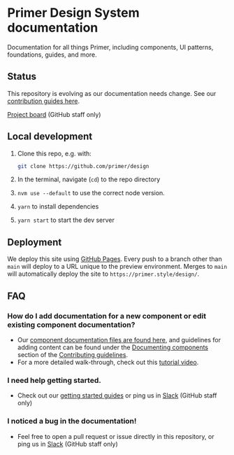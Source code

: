# Primer Design System documentation 

Documentation for all things Primer, including components, UI patterns, foundations, guides, and more. 

## Status

This repository is evolving as our documentation needs change. See our [contribution guides here](https://primer.style/design/guides/contribute/documentation). 

[Project board](https://github.com/orgs/github/projects/4503/views/16) (GitHub staff only)

## Local development

1. Clone this repo, e.g. with:

   ```sh
   git clone https://github.com/primer/design
   ```

2. In the terminal, navigate (`cd`) to the repo directory
3. `nvm use --default` to use the correct node version.
4. `yarn` to install dependencies
5. `yarn start` to start the dev server


## Deployment

We deploy this site using [GitHub Pages](https://pages.github.com/). Every push to a branch other than `main` will deploy to a URL unique to the preview environment. Merges to `main` will automatically deploy the site to `https://primer.style/design/`.

## FAQ

### How do I add documentation for a new component or edit existing component documentation? 
- Our [component documentation files are found here](https://github.com/primer/design/tree/main/content/components), and guidelines for adding content can be found under the [Documenting components](https://primer.style/design/guides/contribute/documentation#documenting-components) section of the [Contributing guidelines]((https://primer.style/design/guides/contribute/documentation)).
- For a more detailed walk-through, check out this [tutorial video](https://www.loom.com/share/ac56f610076f41878d0351b4a1c44a6b?sid=1bd5a46d-a7ea-4e0d-bb08-ed9e8c8bfe12). 

### I need help getting started. 
- Check out our [getting started guides](https://primer.style/design/guides) or ping us in [Slack](https://github.slack.com/archives/CSGAVNZ19) (GitHub staff only)

### I noticed a bug in the documentation!
- Feel free to open a pull request or issue directly in this repository, or ping us in [Slack](https://github.slack.com/archives/CSGAVNZ19) (GitHub staff only)
